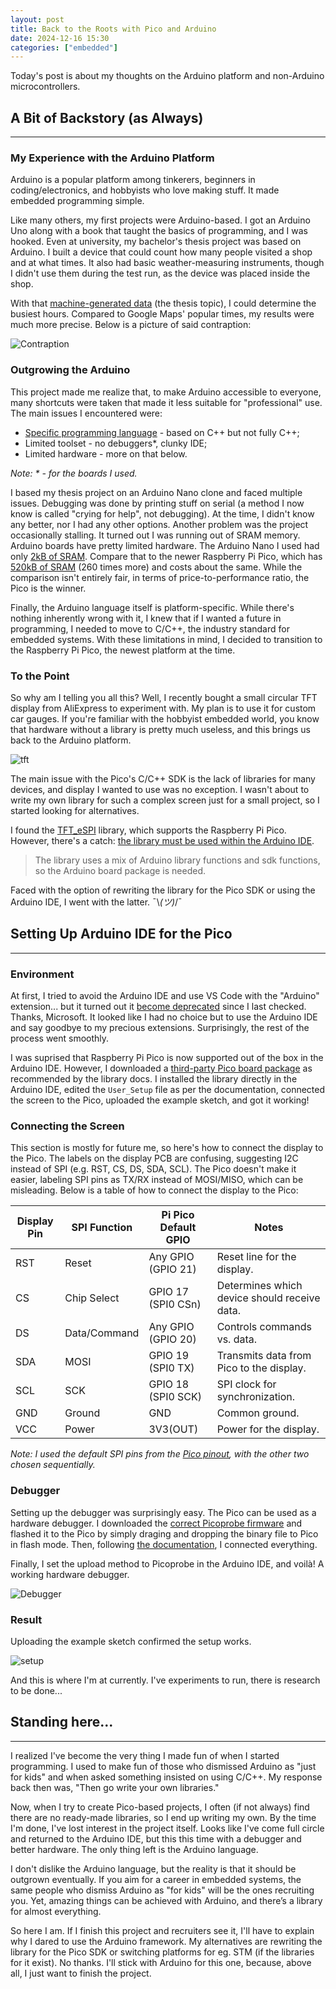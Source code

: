 ```yaml
---
layout: post
title: Back to the Roots with Pico and Arduino
date: 2024-12-16 15:30
categories: ["embedded"]
---
```


Today's post is about my thoughts on the Arduino platform and non-Arduino microcontrollers.

## A Bit of Backstory (as Always)

---

### My Experience with the Arduino Platform

Arduino is a popular platform among tinkerers, beginners in coding/electronics, and hobbyists who love making stuff. It made embedded programming simple.

Like many others, my first projects were Arduino-based. I got an Arduino Uno along with a book that taught the basics of programming, and I was hooked. Even at university, my bachelor's thesis project was based on Arduino. I built a device that could count how many people visited a shop and at what times. It also had basic weather-measuring instruments, though I didn't use them during the test run, as the device was placed inside the shop.

With that [machine-generated data](https://www.indicative.com/resource/machine-generated-data/) (the thesis topic), I could determine the busiest hours. Compared to Google Maps' popular times, my results were much more precise. Below is a picture of said contraption:

![Contraption](../../assets/posts/back-to-the-roots-with-pico-and-arduino/contraption.jpg)

### Outgrowing the Arduino

This project made me realize that, to make Arduino accessible to everyone, many shortcuts were taken that made it less suitable for "professional" use. The main issues I encountered were:

- [Specific programming language](https://emeritus.org/blog/coding-arduino-programming-language/) - based on C++ but not fully C++;
- Limited toolset - no debuggers\*, clunky IDE;
- Limited hardware - more on that below.

_Note: \* - for the boards I used._

I based my thesis project on an Arduino Nano clone and faced multiple issues. Debugging was done by printing stuff on serial (a method I now know is called "crying for help", not debugging). At the time, I didn't know any better, nor I had any other options. Another problem was the project occasionally stalling. It turned out I was running out of SRAM memory. Arduino boards have pretty limited hardware. The Arduino Nano I used had only [2kB of SRAM](https://docs.arduino.cc/resources/datasheets/A000005-datasheet.pdf). Compare that to the newer Raspberry Pi Pico, which has [520kB of SRAM](https://www.raspberrypi.com/documentation/microcontrollers/pico-series.html) (260 times more) and costs about the same. While the comparison isn't entirely fair, in terms of price-to-performance ratio, the Pico is the winner.

Finally, the Arduino language itself is platform-specific. While there's nothing inherently wrong with it, I knew that if I wanted a future in programming, I needed to move to C/C++, the industry standard for embedded systems. With these limitations in mind, I decided to transition to the Raspberry Pi Pico, the newest platform at the time.

### To the Point

So why am I telling you all this? Well, I recently bought a small circular TFT display from AliExpress to experiment with. My plan is to use it for custom car gauges. If you're familiar with the hobbyist embedded world, you know that hardware without a library is pretty much useless, and this brings us back to the Arduino platform.

![tft](../../assets/posts/back-to-the-roots-with-pico-and-arduino/tft.jpeg)

The main issue with the Pico's C/C++ SDK is the lack of libraries for many devices, and display I wanted to use was no exception. I wasn't about to write my own library for such a complex screen just for a small project, so I started looking for alternatives.

I found the [TFT_eSPI](https://github.com/Bodmer/TFT_eSPI) library, which supports the Raspberry Pi Pico. However, there's a catch: [the library must be used within the Arduino IDE](https://github.com/Bodmer/TFT_eSPI/discussions/1887).

> The library uses a mix of Arduino library functions and sdk functions, so the Arduino board package is needed.

Faced with the option of rewriting the library for the Pico SDK or using the Arduino IDE, I went with the latter. ¯\\_(ツ)_/¯

## Setting Up Arduino IDE for the Pico

---

### Environment

At first, I tried to avoid the Arduino IDE and use VS Code with the "Arduino" extension... but it turned out it [become deprecated](https://github.com/microsoft/vscode-arduino/issues/1760) since I last checked. Thanks, Microsoft. It looked like I had no choice but to use the Arduino IDE and say goodbye to my precious extensions. Surprisingly, the rest of the process went smoothly.

I was suprised that Raspberry Pi Pico is now supported out of the box in the Arduino IDE. However, I downloaded a [third-party Pico board package](https://github.com/earlephilhower/arduino-pico) as recommended by the library docs. I installed the library directly in the Arduino IDE, edited the `User_Setup` file as per the documentation, connected the screen to the Pico, uploaded the example sketch, and got it working!

### Connecting the Screen

This section is mostly for future me, so here's how to connect the display to the Pico. The labels on the display PCB are confusing, suggesting I2C instead of SPI (e.g. RST, CS, DS, SDA, SCL). The Pico doesn't make it easier, labeling SPI pins as TX/RX instead of MOSI/MISO, which can be misleading. Below is a table of how to connect the display to the Pico:

| Display Pin | SPI Function | Pi Pico Default GPIO | Notes                                        |
| ----------- | ------------ | -------------------- | -------------------------------------------- |
| RST         | Reset        | Any GPIO (GPIO 21)   | Reset line for the display.                  |
| CS          | Chip Select  | GPIO 17 (SPI0 CSn)   | Determines which device should receive data. |
| DS          | Data/Command | Any GPIO (GPIO 20)   | Controls commands vs. data.                  |
| SDA         | MOSI         | GPIO 19 (SPI0 TX)    | Transmits data from Pico to the display.     |
| SCL         | SCK          | GPIO 18 (SPI0 SCK)   | SPI clock for synchronization.               |
| GND         | Ground       | GND                  | Common ground.                               |
| VCC         | Power        | 3V3(OUT)             | Power for the display.                       |

_Note: I used the default SPI pins from the [Pico pinout](https://www.raspberrypi.com/documentation/microcontrollers/pico-series.html), with the other two chosen sequentially._

### Debugger

Setting up the debugger was surprisingly easy. The Pico can be used as a hardware debugger. I downloaded the [correct Picoprobe firmware](https://github.com/earlephilhower/arduino-pico/discussions/1299) and flashed it to the Pico by simply draging and dropping the binary file to Pico in flash mode. Then, following [the documentation](https://datasheets.raspberrypi.com/pico/getting-started-with-pico.pdf), I connected everything.

Finally, I set the upload method to Picoprobe in the Arduino IDE, and voilà! A working hardware debugger.

![Debugger](../../assets/posts/back-to-the-roots-with-pico-and-arduino/arduide.jpg)

### Result

Uploading the example sketch confirmed the setup works.

![setup](../../assets/posts/back-to-the-roots-with-pico-and-arduino/setup.jpeg)

And this is where I'm at currently. I've experiments to run, there is research to be done...

## Standing here...

---

I realized I've become the very thing I made fun of when I started programming. I used to make fun of those who dismissed Arduino as "just for kids" and when asked something insisted on using C/C++. My response back then was, "Then go write your own libraries."

Now, when I try to create Pico-based projects, I often (if not always) find there are no ready-made libraries, so I end up writing my own. By the time I'm done, I've lost interest in the project itself. Looks like I've come full circle and returned to the Arduino IDE, but this this time with a debugger and better hardware. The only thing left is the Arduino language.

I don't dislike the Arduino language, but the reality is that it should be outgrown eventually. If you aim for a career in embedded systems, the same people who dismiss Arduino as "for kids" will be the ones recruiting you. Yet, amazing things can be achieved with Arduino, and there’s a library for almost everything.

So here I am. If I finish this project and recruiters see it, I'll have to explain why I dared to use the Arduino framework. My alternatives are rewriting the library for the Pico SDK or switching platforms for eg. STM (if the libraries for it exist). No thanks. I'll stick with Arduino for this one, because, above all, I just want to finish the project.

